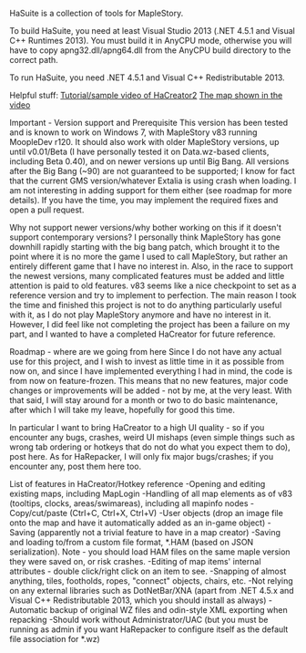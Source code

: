HaSuite is a collection of tools for MapleStory.

To build HaSuite, you need at least Visual Studio 2013 (.NET 4.5.1 and Visual C++ Runtimes 2013). You must build it in AnyCPU mode, otherwise you will have to copy apng32.dll/apng64.dll from the AnyCPU build directory to the correct path.

To run HaSuite, you need .NET 4.5.1 and Visual C++ Redistributable 2013.

Helpful stuff:
[Tutorial/sample video of HaCreator2](https://youtu.be/0VrzpvPV8MI)
[The map shown in the video](http://www.mediafire.com/download/bxc3z0st7mpsi4m/BEST+MAP+NA.ham)

Important - Version support and Prerequisite
This version has been tested and is known to work on Windows 7, with MapleStory v83 running MoopleDev r120. It should also work with older MapleStory versions, up until v0.01/Beta (I have personally tested it on Data.wz-based clients, including Beta 0.40), and on newer versions up until Big Bang.
All versions after the Big Bang (~90) are not guaranteed to be supported; I know for fact that the current GMS version/whatever Extalia is using crash when loading. I am not interesting in adding support for them either (see roadmap for more details). If you have the time, you may implement the required fixes and open a pull request.

Why not support newer versions/why bother working on this if it doesn't support contemporary versions?
I personally think MapleStory has gone downhill rapidly starting with the big bang patch, which brought it to the point where it is no more the game I used to call MapleStory, but rather an entirely different game that I have no interest in. Also, in the race to support the newest versions, many complicated features must be added and little attention is paid to old features. v83 seems like a nice checkpoint to set as a reference version and try to implement to perfection.
The main reason I took the time and finished this project is not to do anything particularly useful with it, as I do not play MapleStory anymore and have no interest in it. However, I did feel like not completing the project has been a failure on my part, and I wanted to have a completed HaCreator for future reference.

Roadmap - where are we going from here
Since I do not have any actual use for this project, and I wish to invest as little time in it as possible from now on, and since I have implemented everything I had in mind, the code is from now on feature-frozen. This means that no new features, major code changes or improvements will be added - not by me, at the very least. With that said, I will stay around for a month or two to do basic maintenance, after which I will take my leave, hopefully for good this time.

In particular I want to bring HaCreator to a high UI quality - so if you encounter any bugs, crashes, weird UI mishaps (even simple things such as wrong tab ordering or hotkeys that do not do what you expect them to do), post here. As for HaRepacker, I will only fix major bugs/crashes; if you encounter any, post them here too.

List of features in HaCreator/Hotkey reference
-Opening and editing existing maps, including MapLogin
-Handling of all map elements as of v83 (tooltips, clocks, areas/swimareas), including all mapinfo nodes
-Copy/cut/paste (Ctrl+C, Ctrl+X, Ctrl+V)
-User objects (drop an image file onto the map and have it automatically added as an in-game object)
-Saving (apparently not a trivial feature to have in a map creator)
-Saving and loading to/from a custom file format, *.HAM (based on JSON serialization). Note - you should load HAM files on the same maple version they were saved on, or risk crashes.
-Editing of map items' internal attributes - double click/right click on an item to see.
-Snapping of almost anything, tiles, footholds, ropes, "connect" objects, chairs, etc.
-Not relying on any external libraries such as DotNetBar/XNA (apart from .NET 4.5.x and Visual C++ Redistributable 2013, which you should install as always)
-Automatic backup of original WZ files and odin-style XML exporting when repacking
-Should work without Administrator/UAC (but you must be running as admin if you want HaRepacker to configure itself as the default file association for *.wz)

